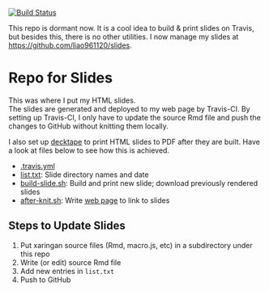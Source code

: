 [![Build Status](https://travis-ci.org/liao961120/slides.svg?branch=master)](https://travis-ci.org/liao961120/slides)

This repo is dormant now. It is a cool idea to build & print slides on Travis, but besides this, there is no other utilities. I now manage my slides at https://github.com/liao961120/slides.


# Repo for Slides

This was where I put my HTML slides.  
The slides are generated and deployed to my web page by Travis-CI. 
By setting up Travis-CI, I only have to update the source Rmd file and push the changes to GitHub without knitting them locally.

I also set up [decktape](https://github.com/astefanutti/decktape) to print HTML slides to PDF after they are built. Have a look at files below to see how this is achieved.

- [.travis.yml](https://github.com/liao961120/slides/blob/master/.travis.yml)
- [list.txt](https://github.com/liao961120/slides/blob/master/list.txt): Slide directory names and date
- [build-slide.sh](https://github.com/liao961120/slides/blob/master/build-slide.sh): Build and print new slide; download previously rendered slides
- [after-knit.sh](https://github.com/liao961120/slides/blob/master/after-knit.sh): Write [web page](https://liao961120.github.io/slides) to link to slides

## Steps to Update Slides

1. Put xaringan source files (Rmd, macro.js, etc) in a subdirectory under this repo
1. Write (or edit) source Rmd file
1. Add new entries in `list.txt`
1. Push to GitHub
